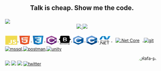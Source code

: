 ##                         <p align="center"> Talk is cheap. Show me the code.</p>
<img src="https://komarev.com/ghpvc/?username=pankaj-kumar-maurya&&style=flat-square" align="center" />
<div align="center">
  <a href="https://github.com/pankaj-kumar-maurya">
  <img height="180em" src="https://github-readme-stats.vercel.app/api?username=pankaj-kumar-maurya&show_icons=true&theme=dracula&include_all_commits=true&count_private=true"/>
  <img height="180em" src="https://github-readme-stats.vercel.app/api/top-langs/?username=pankaj-kumar-maurya&layout=compact&langs_count=7&theme=dracula"/>
</div>
<div style="display: inline_block"><br>
  <img align="center" alt="Rafa-Js" height="30" width="40" src="https://raw.githubusercontent.com/devicons/devicon/master/icons/javascript/javascript-plain.svg">
  <img align="center" alt="Rafa-HTML" height="30" width="40" src="https://raw.githubusercontent.com/devicons/devicon/master/icons/html5/html5-original.svg">
  <img align="center" alt="Rafa-CSS" height="30" width="40" src="https://raw.githubusercontent.com/devicons/devicon/master/icons/css3/css3-original.svg">
  <img align="center" alt="Rafa-Csharp" height="30" width="40" src="https://raw.githubusercontent.com/devicons/devicon/master/icons/csharp/csharp-original.svg">
  <img src="https://raw.githubusercontent.com/devicons/devicon/master/icons/bootstrap/bootstrap-plain-wordmark.svg" align="center" width="40" height="30"/>
  <img align="center" src="https://raw.githubusercontent.com/devicons/devicon/master/icons/c/c-original.svg" alt="c" width="40" height="30"/>
  <img  align="center"  src="https://raw.githubusercontent.com/devicons/devicon/master/icons/cplusplus/cplusplus-original.svg" alt="cplusplus" width="40" height="30"/>
  <img  align="center" src="https://raw.githubusercontent.com/devicons/devicon/master/icons/dot-net/dot-net-original-wordmark.svg" alt="dotnet" width="40" height="30"/>
  <img align="center" style="margin: 10px" src="https://profilinator.rishav.dev/skills-assets/dotnetcore.png" alt=".Net Core" height="30" width="30"/>
  <img  align="center" src="https://www.vectorlogo.zone/logos/git-scm/git-scm-icon.svg" alt="git" width="40" height="30"/>
  <img  align="center" src="https://www.svgrepo.com/show/303229/microsoft-sql-server-logo.svg" alt="mssql" width="40" height="30"/>
  <img  align="center" src="https://www.vectorlogo.zone/logos/getpostman/getpostman-icon.svg" alt="postman" width="40" height="40"/>
  <img  align="center" src="https://www.vectorlogo.zone/logos/unity3d/unity3d-icon.svg" alt="unity" width="40" height="40"/> </a> </p>
  <img align="right" alt="Rafa-pic" height="150" style="border-radius:50px;" src="https://media4.giphy.com/media/L1R1tvI9svkIWwpVYr/giphy.gif?cid=ecf05e47tbltrdq86m33bc2v1rp7q22fywilk7eapjatlmyz&rid=giphy.gif&ct=g">
</div>
  
  ##
 
<div> 
  <a href="https://youtube.com/@DarkFurnus" target="_blank"><img src="https://img.shields.io/badge/YouTube-FF0000?style=for-the-badge&logo=youtube&logoColor=white" target="_blank"></a>
  <a href = "mailto:pankajmaurya872691@gmail.com"><img src="https://img.shields.io/badge/-Gmail-%23333?style=for-the-badge&logo=gmail&logoColor=white" target="_blank"></a>
  <a href="https://www.linkedin.com/in/pankaj-kumar-maurya-6b4244230" target="_blank"><img src="https://img.shields.io/badge/-LinkedIn-%230077B5?style=for-the-badge&logo=linkedin&logoColor=white" target="_blank"></a> 
 <a href="https://twitter.com/Pankaj_K_M_" target="_blank">
<img src=https://img.shields.io/badge/twitter-%2300acee.svg?&style=for-the-badge&logo=twitter&logoColor=white alt=twitter style="margin-bottom: 5px;" />
</a>
 

 
</div>
